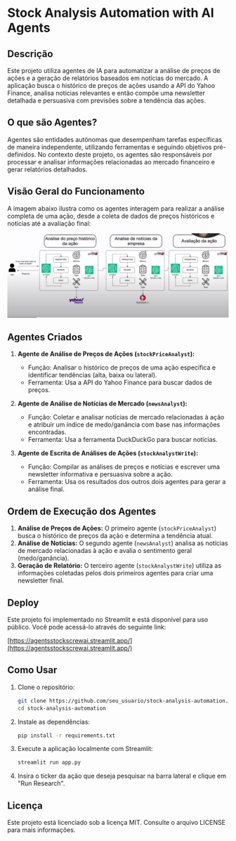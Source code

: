 # Stock Analysis Automation with AI Agents

## Descrição

Este projeto utiliza agentes de IA para automatizar a análise de preços de ações e a geração de relatórios baseados em notícias do mercado. A aplicação busca o histórico de preços de ações usando a API do Yahoo Finance, analisa notícias relevantes e então compõe uma newsletter detalhada e persuasiva com previsões sobre a tendência das ações.

## O que são Agentes?

Agentes são entidades autônomas que desempenham tarefas específicas de maneira independente, utilizando ferramentas e seguindo objetivos pré-definidos. No contexto deste projeto, os agentes são responsáveis por processar e analisar informações relacionadas ao mercado financeiro e gerar relatórios detalhados.

## Visão Geral do Funcionamento

A imagem abaixo ilustra como os agentes interagem para realizar a análise completa de uma ação, desde a coleta de dados de preços históricos e notícias até a avaliação final:

![Visão Geral do Funcionamento](images/diagram.png)

## Agentes Criados

1. **Agente de Análise de Preços de Ações (`stockPriceAnalyst`):**
   - Função: Analisar o histórico de preços de uma ação específica e identificar tendências (alta, baixa ou lateral).
   - Ferramenta: Usa a API do Yahoo Finance para buscar dados de preços.

2. **Agente de Análise de Notícias de Mercado (`newsAnalyst`):**
   - Função: Coletar e analisar notícias de mercado relacionadas à ação e atribuir um índice de medo/ganância com base nas informações encontradas.
   - Ferramenta: Usa a ferramenta DuckDuckGo para buscar notícias.

3. **Agente de Escrita de Análises de Ações (`stockAnalystWrite`):**
   - Função: Compilar as análises de preços e notícias e escrever uma newsletter informativa e persuasiva sobre a ação.
   - Ferramenta: Usa os resultados dos outros dois agentes para gerar a análise final.

## Ordem de Execução dos Agentes

1. **Análise de Preços de Ações:** O primeiro agente (`stockPriceAnalyst`) busca o histórico de preços da ação e determina a tendência atual.
2. **Análise de Notícias:** O segundo agente (`newsAnalyst`) analisa as notícias de mercado relacionadas à ação e avalia o sentimento geral (medo/ganância).
3. **Geração de Relatório:** O terceiro agente (`stockAnalystWrite`) utiliza as informações coletadas pelos dois primeiros agentes para criar uma newsletter final.

## Deploy

Este projeto foi implementado no Streamlit e está disponível para uso público. Você pode acessá-lo através do seguinte link:

[https://agentsstockscrewai.streamlit.app/](https://agentsstockscrewai.streamlit.app/)

## Como Usar

1. Clone o repositório:
    ```bash
    git clone https://github.com/seu_usuario/stock-analysis-automation.git
    cd stock-analysis-automation
    ```

2. Instale as dependências:
    ```bash
    pip install -r requirements.txt
    ```

3. Execute a aplicação localmente com Streamlit:
    ```bash
    streamlit run app.py
    ```

4. Insira o ticker da ação que deseja pesquisar na barra lateral e clique em "Run Research".

## Licença

Este projeto está licenciado sob a licença MIT. Consulte o arquivo LICENSE para mais informações.

